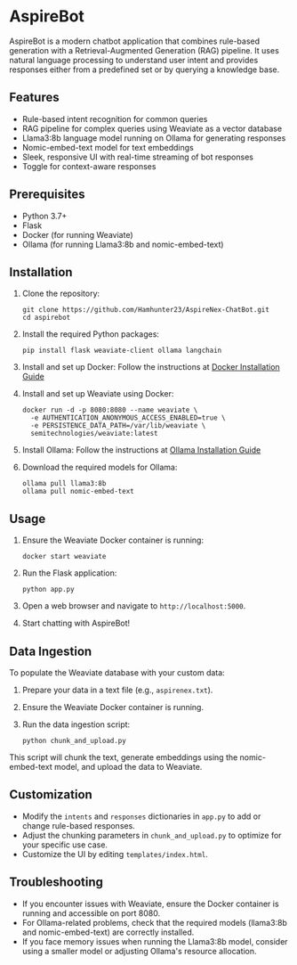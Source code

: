 # AspireBot

AspireBot is a modern chatbot application that combines rule-based generation with a Retrieval-Augmented Generation (RAG) pipeline. It uses natural language processing to understand user intent and provides responses either from a predefined set or by querying a knowledge base.

## Features

- Rule-based intent recognition for common queries
- RAG pipeline for complex queries using Weaviate as a vector database
- Llama3:8b language model running on Ollama for generating responses
- Nomic-embed-text model for text embeddings
- Sleek, responsive UI with real-time streaming of bot responses
- Toggle for context-aware responses

## Prerequisites

- Python 3.7+
- Flask
- Docker (for running Weaviate)
- Ollama (for running Llama3:8b and nomic-embed-text)

## Installation

1. Clone the repository:
   ```
   git clone https://github.com/Hamhunter23/AspireNex-ChatBot.git
   cd aspirebot
   ```

2. Install the required Python packages:
   ```
   pip install flask weaviate-client ollama langchain
   ```

3. Install and set up Docker:
   Follow the instructions at [Docker Installation Guide](https://docs.docker.com/get-docker/)

4. Install and set up Weaviate using Docker:
   ```
   docker run -d -p 8080:8080 --name weaviate \
     -e AUTHENTICATION_ANONYMOUS_ACCESS_ENABLED=true \
     -e PERSISTENCE_DATA_PATH=/var/lib/weaviate \
     semitechnologies/weaviate:latest
   ```

5. Install Ollama:
   Follow the instructions at [Ollama Installation Guide](https://ollama.ai/download)

6. Download the required models for Ollama:
   ```
   ollama pull llama3:8b
   ollama pull nomic-embed-text
   ```

## Usage

1. Ensure the Weaviate Docker container is running:
   ```
   docker start weaviate
   ```

2. Run the Flask application:
   ```
   python app.py
   ```

3. Open a web browser and navigate to `http://localhost:5000`.

4. Start chatting with AspireBot!

## Data Ingestion

To populate the Weaviate database with your custom data:

1. Prepare your data in a text file (e.g., `aspirenex.txt`).

2. Ensure the Weaviate Docker container is running.

3. Run the data ingestion script:
   ```
   python chunk_and_upload.py
   ```

This script will chunk the text, generate embeddings using the nomic-embed-text model, and upload the data to Weaviate.

## Customization

- Modify the `intents` and `responses` dictionaries in `app.py` to add or change rule-based responses.
- Adjust the chunking parameters in `chunk_and_upload.py` to optimize for your specific use case.
- Customize the UI by editing `templates/index.html`.

## Troubleshooting

- If you encounter issues with Weaviate, ensure the Docker container is running and accessible on port 8080.
- For Ollama-related problems, check that the required models (llama3:8b and nomic-embed-text) are correctly installed.
- If you face memory issues when running the Llama3:8b model, consider using a smaller model or adjusting Ollama's resource allocation.
